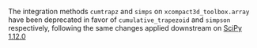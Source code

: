 
The integration methods `cumtrapz` and `simps` on `xcompact3d_toolbox.array` have been deprecated in favor of
`cumulative_trapezoid` and `simpson` respectively, following the same changes applied downstream on
[SciPy 1.12.0](https://docs.scipy.org/doc/scipy/release/1.12.0-notes.html#deprecated-features)
